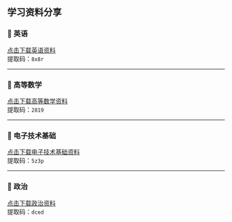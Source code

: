 ## 学习资料分享

### 📘 英语  
[点击下载英语资料](https://pan.baidu.com/s/11yzdL3felwFoa5yX0UN43g)  
提取码：`8x8r`

---

### 📗 高等数学  
[点击下载高等数学资料](https://pan.baidu.com/s/1nWBGGl6NZWXFmSqEq5CR4Q)  
提取码：`2819`

---

### 📙 电子技术基础  
[点击下载电子技术基础资料](https://pan.baidu.com/s/1aQDTpOO8xJFoo2_vwgWH8g)  
提取码：`5z3p`

---

### 📕 政治  
[点击下载政治资料](https://pan.baidu.com/s/1hYc27UiJ9v8gpmi_IO0X8A)  
提取码：`dced`
